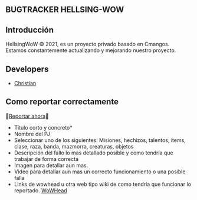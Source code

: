 ## BUGTRACKER HELLSING-WOW
## Introducción
HellsingWoW © 2021, es un proyecto privado basado en Cmangos. Estamos constantemente actualizando y mejorando nuestro proyecto.
## Developers
* [Christian](https://github.com/avirax1994)
## Como reportar correctamente 
🔴[Reportar ahora](https://github.com/avirax94/Hellsing-WoW/issues)🔴
* Titulo corto y concreto*
* Nombre del PJ
* Seleccionar uno de los siguientes: Misiones, hechizos, talentos, ítems, clase, raza, banda, mazmorra, creaturas, objetos
* Descripción del fallo lo mas detallado posible y como tendría que trabajar de forma correcta
* Imagen para detallar aun mas.
* Video para detallar aun mas un correcto funcionamiento o una posible falla
* Links de wowhead u otra web tipo wiki de como tendría que funcionar lo reportado.
                     [WoWHead](https://es.tbc.wowhead.com/)
